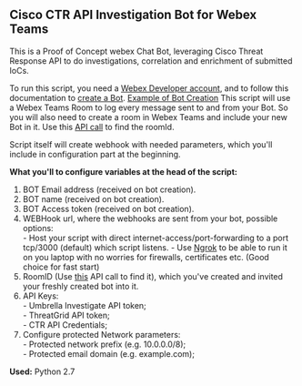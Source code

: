 ## **Cisco CTR API Investigation Bot for Webex Teams**

This is a Proof of Concept webex Chat Bot, leveraging Cisco Threat Response API to do investigations, correlation and enrichment of submitted IoCs.

To run this script, you need a [Webex Developer account](https://developer.webex.com/login), and to follow this documentation to [create a Bot](https://developer.webex.com/docs/bots). [Example of Bot Creation](https://developer.webex.com/blog/spark-bot-demo)
This script will use a Webex Teams Room to log every message sent to and from your Bot. So you will also need to create a room in Webex Teams and include your new Bot in it. Use this [API call](https://developer.webex.com/docs/api/v1/rooms/list-rooms) to find the roomId.

Script itself will create webhook with needed parameters, which you'll include in configuration part at the beginning.

**What you'll to configure variables at the head of the script:**

1. BOT Email address (received on bot creation).
2. BOT name (received on bot creation).
3. BOT Access token (received on bot creation).
4. WEBHook url, where the webhooks are sent from your bot, possible options:  
        - Host your script with direct internet-access/port-forwarding to a port tcp/3000 (default) which script listens.
        - Use [Ngrok](https://ngrok.com/) to be able to run it on you laptop with no worries for firewalls, certificates etc. (Good choiсe for fast start)
4. RoomID (Use [this](https://developer.webex.com/docs/api/v1/rooms/list-rooms) API call to find it), which you've created and invited your freshly created bot into it.
5. API Keys:  
        - Umbrella Investigate API token;  
        - ThreatGrid API token;  
        - CTR API Credentials;
6. Configure protected Network parameters:  
        - Protected network prefix (e.g. 10.0.0.0/8);  
        - Protected email domain (e.g. example.com);
        
**Used:** Python 2.7